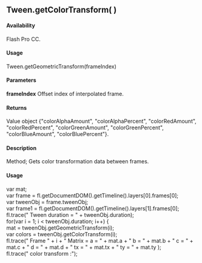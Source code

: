 ## Tween.getColorTransform( )

#### Availability

Flash Pro CC.

#### Usage

Tween.getGeometricTransform(frameIndex)

#### Parameters

**frameIndex** Offset index of interpolated frame.

#### Returns

Value object {"colorAlphaAmount", "colorAlphaPercent", "colorRedAmount", "colorRedPercent", "colorGreenAmount", "colorGreenPercent", "colorBlueAmount", "colorBluePercent"}.

#### Description

Method; Gets color transformation data between frames.

#### Usage

var mat;\
var frame = fl.getDocumentDOM().getTimeline().layers[0].frames[0];\
var tweenObj = frame.tweenObj;\
var frame1 = fl.getDocumentDOM().getTimeline().layers[1].frames[0];\
 fl.trace(" Tween duration = " + tweenObj.duration);\
for(var i = 1; i < tweenObj.duration; i++)
 { \
     mat = tweenObj.getGeometricTransform(i);\
var colors = tweenObj.getColorTransform(i);\
fl.trace(" Frame " + i + " Matrix = a = " + mat.a + " b = " + mat.b + " c = " + mat.c + " d = " + mat.d + " tx = " + mat.tx + " ty = " + mat.ty );\
fl.trace(" color transform :");

